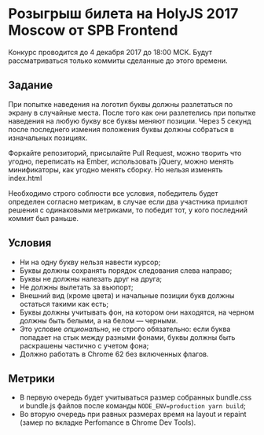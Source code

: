 # Розыгрыш билета на HolyJS 2017 Moscow от SPB Frontend

Конкурс проводится до 4 декабря 2017 до 18:00 МСК.
Будут рассматриваться только коммиты сделанные до этого времени.

## Задание
При попытке наведения на логотип буквы должны разлетаться по экрану в случайные места. После того как они разлетелись при попытке наведения на любую букву все буквы меняют позиции.
Через 5 секунд после последнего измения положения буквы должны собраться в изначальных позициях.

Форкайте репозиторий, присылайте Pull Request, можно творить что угодно, переписать на Ember, использовать jQuery, можно менять минификаторы, как угодно менять сборку. Но нельзя изменять index.html

Необходимо строго соблюсти все условия, победитель будет определен согласно метрикам, в случае если два участника пришлют решения с одинаковыми метриками, то победит тот, у кого последний коммит был раньше.

## Условия

- Ни на одну букву нельзя навести курсор;
- Буквы должны сохранять порядок следования слева направо;
- Буквы не должны налезать друг на друга;
- Не должны вылетать за вьюпорт;
- Внешний вид (кроме цвета) и начальные позиции букв должны остаться такими как есть;
- Буквы должны учитывать фон, на котором они находятся, на черном должны быть белыми, а на белом — черными. 
- Это условие *опционально*, не строго обязательно: если буква попадает на стык между разными фонами, буквы должны быть раскрашены частично с учетом фона;
- Должно работать в Chrome 62 без включенных флагов.

## Метрики

- В первую очередь будет учитываться размер собранных bundle.css и bundle.js файлов после команды `NODE_ENV=production yarn build`;
- Во вторую очередь при равных размерах время на layout и repaint (замер по вкладке Perfomance в Chrome Dev Tools).
